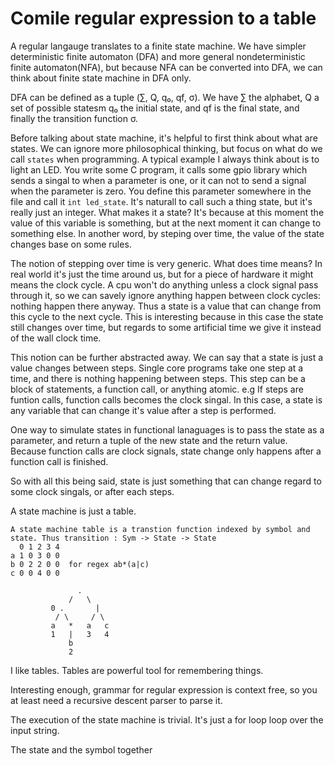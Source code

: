 # Comile regular expression to a table

A regular langauge translates to a finite state machine. We have simpler deterministic finite automaton (DFA) and more general nondeterministic finite automaton(NFA), but because NFA can be converted into DFA, we can think about finite state machine in DFA only.

DFA can be defined as a tuple (∑, Q, q₀, qf, σ). We have ∑ the alphabet, Q a set of possible statesm q₀ the initial state, and qf is the final state, and finally the transition function σ.

Before talking about state machine, it's helpful to first think about what are states. We can ignore more philosophical thinking, but focus on what do we call `states` when programming. A typical example I always think about is to light an LED. You write some C program, it calls some gpio library which sends a singal to when a parameter is one, or it can not to send a signal when the parameter is zero. You define this parameter somewhere in the file and call it `int led_state`. It's naturall to call such a thing state, but it's really just an integer. What makes it a state? It's because at this moment the value of this variable is something, but at the next moment it can change to something else. In another word, by steping over time, the value of the state changes base on some rules.

The notion of stepping over time is very generic. What does time means? In real world it's just the time around us, but for a piece of hardware it might means the clock cycle. A cpu won't do anything unless a clock signal pass through it, so we can savely ignore anything happen between clock cycles: nothing happen there anyway. Thus a state is a value that can change from this cycle to the next cycle. This is interesting because in this case the state still changes over time, but regards to some artificial time we give it instead of the wall clock time.

This notion can be further abstracted away. We can say that a state is just a value changes between steps. Single core programs take one step at a time, and there is nothing happening between steps. This step can be a block of statements, a function call, or anything atomic. e.g If steps are funtion calls, function calls becomes the clock singal. In this case, a state is any variable that can change it's value after a step is performed.

One way to simulate states in functional lanaguages is to pass the state as a parameter, and return a tuple of the new state and the return value. Because function calls are clock signals, state change only happens after a function call is finished.

So with all this being said, state is just something that can change regard to some clock singals, or after each steps.


A state machine is just a table.

```
A state machine table is a transtion function indexed by symbol and
state. Thus transition : Sym -> State -> State
  0 1 2 3 4
a 1 0 3 0 0
b 0 2 2 0 0  for regex ab*(a|c)
c 0 0 4 0 0

               .
             /   \
         0 .       |
          / \     / \
         a   *   a   c
         1   |   3   4
             b
             2
```


I like tables. Tables are powerful tool for remembering things.

Interesting enough, grammar for regular expression is context free, so you at least need a recursive descent parser to parse it.

The execution of the state machine is trivial. It's just a for loop loop over the input string.

The state and the symbol together
